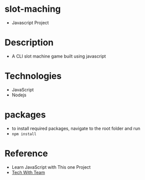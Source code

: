 # slot-maching
- Javascript Project

# Description
- A CLI slot machine game built using javascript

# Technologies
- JavaScript
- Nodejs

# packages
- to install required packages, navigate to the root folder and run
- `npm install`

# Reference
- Learn JavaScript with This one Project
- [Tech With Team](https://www.youtube.com/@TechWithTim)